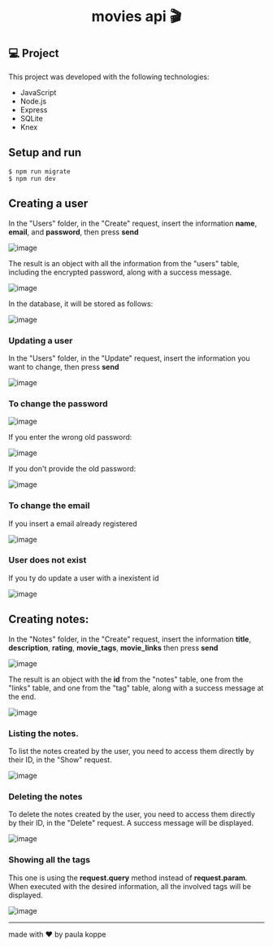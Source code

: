 <h1 align="center"> movies api 🎬 </h1>

## 💻 Project

This project was developed with the following technologies:

- JavaScript
- Node.js
- Express
- SQLite
- Knex


## Setup and run

```shell
$ npm run migrate
$ npm run dev
```
## Creating a user

In the "Users" folder, in the "Create" request, insert the information **name**, **email**, and **password**, then press **send**

![image](https://github.com/paulakoppe/movies-api/assets/125672956/e9a42ec0-19f6-48e5-9c3d-4441def7f288)

The result is an object with all the information from the "users" table, including the encrypted password, along with a success message.

![image](https://github.com/paulakoppe/movies-api/assets/125672956/a622e7db-2747-4ebd-a403-c5afb6dae820)

In the database, it will be stored as follows:

![image](https://github.com/paulakoppe/movies-api/assets/125672956/f5fe7ad3-d2ac-4ddd-a150-c315196c864e)

### Updating a user

In the "Users" folder, in the "Update" request, insert the information you want to change, then press **send**

![image](https://github.com/paulakoppe/movies-api/assets/125672956/3246920f-c594-47b4-b7d8-ea850db1f79b)

### To change the password

![image](https://github.com/paulakoppe/movies-api/assets/125672956/417675e4-ecc3-4a09-b134-2b095096892e)

If you enter the wrong old password:

![image](https://github.com/paulakoppe/movies-api/assets/125672956/0d61c942-051e-4d29-9eba-5f2f81de603b)

If you don't provide the old password:

![image](https://github.com/paulakoppe/movies-api/assets/125672956/add6d971-1bcb-41bd-bd84-4ba0aed4d439)

### To change the email

If you insert a email already registered 

![image](https://github.com/paulakoppe/movies-api/assets/125672956/7e049328-39fd-4d83-97ff-b40c799800aa)

### User does not exist

If you ty do update a user with a inexistent id

![image](https://github.com/paulakoppe/movies-api/assets/125672956/e3230d9e-0377-4936-9129-5396f68a38cd)

## Creating notes:

In the "Notes" folder, in the "Create" request, insert the information **title**, **description**, **rating**, **movie_tags**, **movie_links** then press **send**

![image](https://github.com/paulakoppe/movies-api/assets/125672956/51e6d01b-07a3-470e-b46e-25833964ee7b)

The result is an object with the **id** from the "notes" table, one from the "links" table, and one from the "tag" table, along with a success message at the end.

![image](https://github.com/paulakoppe/movies-api/assets/125672956/fad9da1a-c182-443f-9027-c40bc961f0a2)

### Listing the notes.

To list the notes created by the user, you need to access them directly by their ID, in the "Show" request.

![image](https://github.com/paulakoppe/movies-api/assets/125672956/792af83d-da38-4227-b0c9-bec53d0bc4fd)

### Deleting the notes

To delete the notes created by the user, you need to access them directly by their ID, in the "Delete" request. A success message will be displayed.

![image](https://github.com/paulakoppe/movies-api/assets/125672956/7203865d-e669-4dbb-811c-605c60a7e1ab)

### Showing all the tags

This one is using the **request.query** method instead of **request.param**. When executed with the desired information, all the involved tags will be displayed.

![image](https://github.com/paulakoppe/movies-api/assets/125672956/24a75779-d098-4043-b808-52e68bc94978)

---
made with ♥ by paula koppe



